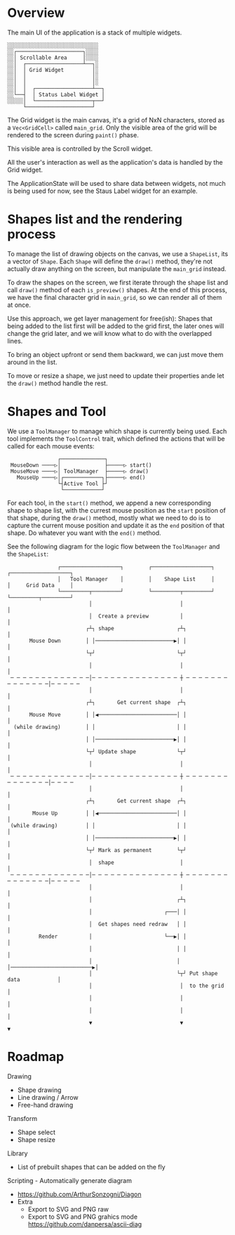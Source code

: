 # Overview

The main UI of the application is a stack of multiple widgets.

```
░░░░░░░░░░░░░░░░░░░░░░░░░░░░░
░░┌─────────────────────┐░░░░
░░│ Scrollable Area     │░░░░
░░│  ┌──────────────────┴──┐░
░░│  │ Grid Widget         │░
░░│  │                     │░
░░│  │                     │░
░░│  │  ┌──────────────────┴──┐
░░└──┤  │ Status Label Widget │
░░░░░│  └──────────────────┬──┘
     └─────────────────────┘
```

The Grid widget is the main canvas, it's a grid of NxN characters, stored as
a `Vec<GridCell>` called `main_grid`. Only the visible area of the grid will
be rendered to the screen during `paint()` phase.

This visible area is controlled by the Scroll widget.

All the user's interaction as well as the application's data is handled by
the Grid widget.

The ApplicationState will be used to share data between widgets, not much is
being used for now, see the Staus Label widget for an example.

# Shapes list and the rendering process

To manage the list of drawing objects on the canvas, we use a `ShapeList`, its
a vector of `Shape`. Each `Shape` will define the `draw()` method, they're not
actually draw anything on the screen, but manipulate the `main_grid` instead.

To draw the shapes on the screen, we first iterate through the shape list and
call `draw()` method of each `is_preview()` shapes. At the end of this process,
we have the final character grid in `main_grid`, so we can render all of them
at once.

Use this approach, we get layer management for free(ish): Shapes that being
added to the list first will be added to the grid first, the later ones will
change the grid later, and we will know what to do with the overlapped lines.

To bring an object upfront or send them backward, we can just move them around
in the list.

To move or resize a shape, we just need to update their properties ande let the
`draw()` method handle the rest.

# Shapes and Tool

We use a `ToolManager` to manage which shape is currently being used. Each tool
implements the `ToolControl` trait, which defined the actions that will be called
for each mouse events:

```
                ┌──────────────┐
 MouseDown ────▷│              ├─────▷ start()
 MouseMove ────▷│ ToolManager  ├─────▷ draw()
   MouseUp ────▷│┌────────────┐├─────▷ end()
                └┤Active Tool ├┘
                 └────────────┘
```

For each tool, in the `start()` method, we append a new corresponding shape to
shape list, with the currest mouse position as the `start` position of that shape,
during the `draw()` method, mostly what we need to do is to capture the current
mouse position and update it as the `end` position of that shape. Do whatever you
want with the `end()` method.

See the following diagram for the logic flow between the `ToolManager` and the
`ShapeList`:

```
                ┌───────────────────┐        ┌───────────────────┐        ┌───────────────────┐
                │   Tool Manager    │        │    Shape List     │        │     Grid Data     │
                └─────────┬─────────┘        └─────────┬─────────┘        └─────────┬─────────┘
                          │                            │                            │
                          │  Create a preview          │                            │
                         ┌┴┐ shape                    ┌┴┐                           │
       Mouse Down        │ │─────────────────────────▶│ │                           │
                         └┬┘                          └┬┘                           │
                          │                            │                            │
 ─ ─ ─ ─ ─ ─ ─ ─ ─ ─ ─ ─ ─│─ ─ ─ ─ ─ ─ ─ ─ ─ ─ ─ ─ ─ ─ ┼ ─ ─ ─ ─ ─ ─ ─ ─ ─ ─ ─ ─ ─ ─│─ ─ ─ ─ ─
                          │                            │                            │
                         ┌┴┐       Get current shape  ┌┴┐                           │
       Mouse Move        │ │◀─────────────────────────│ │                           │
  (while drawing)        │ │                          │ │                           │
                         │ │─────────────────────────▶│ │                           │
                         └┬┘ Update shape             └┬┘                           │
                          │                            │                            │
 ─ ─ ─ ─ ─ ─ ─ ─ ─ ─ ─ ─ ─│─ ─ ─ ─ ─ ─ ─ ─ ─ ─ ─ ─ ─ ─ ┼ ─ ─ ─ ─ ─ ─ ─ ─ ─ ─ ─ ─ ─ ─│─ ─ ─ ─
                          │                            │                            │
                         ┌┴┐       Get current shape  ┌┴┐                           │
        Mouse Up         │ │◀─────────────────────────│ │                           │
 (while drawing)         │ │                          │ │                           │
                         │ │─────────────────────────▶│ │                           │
                         └┬┘ Mark as permanent        └┬┘                           │
                          │  shape                     │                            │
 ─ ─ ─ ─ ─ ─ ─ ─ ─ ─ ─ ─ ─│─ ─ ─ ─ ─ ─ ─ ─ ─ ─ ─ ─ ─ ─ ┼ ─ ─ ─ ─ ─ ─ ─ ─ ─ ─ ─ ─ ─ ─│─ ─ ─ ─ ─
                          │                            │                            │
                          │                           ┌┴┐                           │
                          │                       ┌───│ │                           │
                          │  Get shapes need redraw   │ │                           │
          Render          │                       └──▶│ │                           │
                          │                           │ │                           │
                          │                           │ │──────────────────────────▶│
                          │                           └┬┘ Put shape data            │
                          │                            │  to the grid               │
                          │                            │                            │
                          │                            │                            │
                          ▼                            ▼                            ▼
```

# Roadmap

Drawing
  - Shape drawing
  - Line drawing / Arrow
  - Free-hand drawing

Transform
  - Shape select
  - Shape resize

Library
  - List of prebuilt shapes that can be added on the fly

Scripting - Automatically generate diagram
  - https://github.com/ArthurSonzogni/Diagon
  - Extra
    - Export to SVG and PNG raw
    - Export to SVG and PNG grahics mode
      https://github.com/danpersa/ascii-diag
